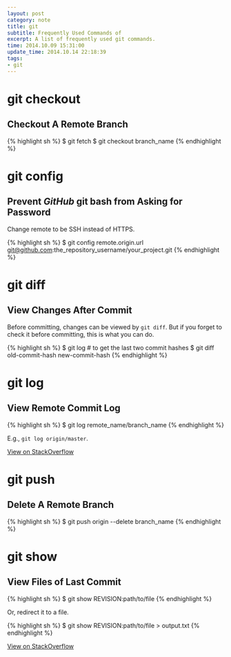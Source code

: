 ```yaml
---
layout: post
category: note
title: git
subtitle: Frequently Used Commands of
excerpt: A list of frequently used git commands.
time: 2014.10.09 15:31:00
update_time: 2014.10.14 22:18:39
tags:
- git
---
```


# git checkout

## Checkout A Remote Branch

{% highlight sh %}
$ git fetch
$ git checkout branch_name
{% endhighlight %}

# git config

## Prevent *GitHub* git bash from Asking for Password

Change remote to be SSH instead of HTTPS.

{% highlight sh %}
$ git config remote.origin.url git@github.com:the_repository_username/your_project.git
{% endhighlight %}

# git diff

## View Changes After Commit

Before committing, changes can be viewed by `git diff`. But if you forget to check it before committing, this is what you can do.

{% highlight sh %}
$ git log  # to get the last two commit hashes
$ git diff old-commit-hash new-commit-hash
{% endhighlight %}

# git log

## View Remote Commit Log

{% highlight sh %}
$ git log remote_name/branch_name
{% endhighlight %}

E.g., `git log origin/master`.

<a href="http://stackoverflow.com/questions/13941976/git-log-command-to-check-for-commit-history-on-remote-server" target="_blank">View on StackOverflow</a>

# git push

## Delete A Remote Branch

{% highlight sh %}
$ git push origin --delete branch_name
{% endhighlight %}

# git show

## View Files of Last Commit

{% highlight sh %}
$ git show REVISION:path/to/file
{% endhighlight %}

Or, redirect it to a file.

{% highlight sh %}
$ git show REVISION:path/to/file > output.txt
{% endhighlight %}

<a href="http://stackoverflow.com/questions/338436/is-there-a-quick-git-command-to-see-an-old-version-of-a-file" target="_blank">View on StackOverflow</a>
